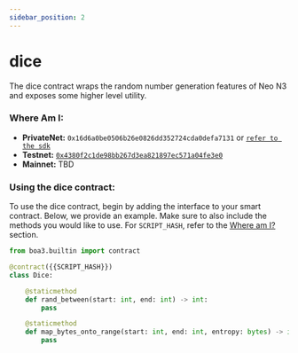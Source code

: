 ```yaml
---
sidebar_position: 2
---
```


# dice
The dice contract wraps the random number generation features of Neo N3 and exposes some higher level utility.

### Where Am I:
* **PrivateNet:** `0x16d6a0be0506b26e0826dd352724cda0defa7131` or [`refer to the sdk`](/docs/sdk/ts/classes/Dice#scripthash)
* **Testnet:** [`0x4380f2c1de98bb267d3ea821897ec571a04fe3e0`](https://dora.coz.io/contract/neo3/testnet_rc4/0x4380f2c1de98bb267d3ea821897ec571a04fe3e0)
* **Mainnet:** TBD

### Using the dice contract:
To use the dice contract, begin by adding the interface to your smart contract.  Below, we provide an example.  Make sure to also include the methods you would like to use. For `SCRIPT_HASH`, refer to the [Where am I?](#where-am-i) section.

```python
from boa3.builtin import contract

@contract({{SCRIPT_HASH}})
class Dice:

    @staticmethod
    def rand_between(start: int, end: int) -> int:
        pass

    @staticmethod
    def map_bytes_onto_range(start: int, end: int, entropy: bytes) -> int:
        pass

```

